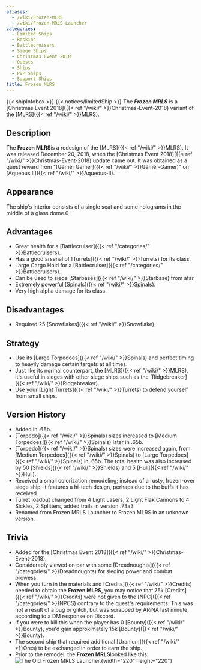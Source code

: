 ```yaml
---
aliases:
  - /wiki/Frozen-MLRS
  - /wiki/Frozen-MRLS-Launcher
categories:
  - Limited Ships
  - Reskins
  - Battlecruisers
  - Siege Ships
  - Christmas Event 2018
  - Quests
  - Ships
  - PVP Ships
  - Support Ships
title: Frozen MLRS
---
```


{{< shipInfobox >}} {{< notices/limitedShip >}} The **_Frozen MRLS_** is a [Christmas Event 2018]({{< ref "/wiki/" >}}Christmas-Event-2018) variant of the [MLRS]({{< ref "/wiki/" >}}MLRS).

## Description

The **Frozen MLRS**is a redesign of the [MLRS]({{< ref "/wiki/" >}}MLRS). It was released December 20, 2018, when the [Christmas Event 2018]({{< ref "/wiki/" >}}Christmas-Event-2018) update came out. It was obtained as a quest reward from "[Gámér Gamer]({{< ref "/wiki/" >}}Gámér-Gamer)" on [Aqueous II]({{< ref "/wiki/" >}}Aqueous-II).

## Appearance

The ship's interior consists of a single seat and some holograms in the middle of a glass dome.0

## Advantages

- Great health for a [Battlecruiser]({{< ref "/categories/" >}}Battlecruisers).
- Has a good arsenal of [Turrets]({{< ref "/wiki/" >}}Turrets) for its class.
- Large Cargo Hold for a [Battlecruiser]({{< ref "/categories/" >}}Battlecruisers).
- Can be used to siege [Starbases]({{< ref "/wiki/" >}}Starbase) from afar.
- Extremely powerful [Spinals]({{< ref "/wiki/" >}}Spinals).
- Very high alpha damage for its class.

## Disadvantages

- Required 25 [Snowflakes]({{< ref "/wiki/" >}}Snowflake).

## Strategy

- Use its [Large Torpedoes]({{< ref "/wiki/" >}}Spinals) and perfect timing to heavily damage certain targets at all times.
- Just like its normal counterpart, the [MLRS]({{< ref "/wiki/" >}}MLRS), it's useful in sieges with other siege ships such as the [Ridgebreaker]({{< ref "/wiki/" >}}Ridgebreaker).
- Use your [Light Turrets]({{< ref "/wiki/" >}}Turrets) to defend yourself from small ships.

## Version History

- Added in .65b.
- [Torpedo]({{< ref "/wiki/" >}}Spinals) sizes increased to [Medium Torpedoes]({{< ref "/wiki/" >}}Spinals) later in .65b.
- [Torpedo]({{< ref "/wiki/" >}}Spinals) sizes were increased again, from [Medium Torpedoes]({{< ref "/wiki/" >}}Spinals) to [Large Torpedoes]({{< ref "/wiki/" >}}Spinals) in .65b. The total health was also increased by 50 [Shields]({{< ref "/wiki/" >}}Shields) and 5 [Hull]({{< ref "/wiki/" >}}Hull).
- Received a small colorization remodeling; instead of a rusty, frozen-over siege ship, it features a hi-tech design, perhaps due to the buffs it has received.
- Turret loadout changed from 4 Light Lasers, 2 Light Flak Cannons to 4 Sickles, 2 Splitters, added trails in version .73a3
- Renamed from Frozen MRLS Launcher to Frozen MLRS in an unknown version.

## Trivia

- Added for the [Christmas Event 2018]({{< ref "/wiki/" >}}Christmas-Event-2018).
- Considerably viewed on par with some [Dreadnoughts]({{< ref "/categories/" >}}Dreadnoughts) for sieging power and combat prowess.
- When you turn in the materials and [Credits]({{< ref "/wiki/" >}}Credits) needed to obtain the **Frozen MLRS**, you may notice that 75k [Credits]({{< ref "/wiki/" >}}Credits) were not given to the [NPC]({{< ref "/categories/" >}}NPCS) contrary to the quest's requirements. This was not a result of a bug or glitch, but was scrapped by ARiNA last minute, according to a DM response on Discord.
- If you were to kill this when the player has 0 [Bounty]({{< ref "/wiki/" >}}Bounty), you'd gain approximately 15k [Bounty]({{< ref "/wiki/" >}}Bounty).
- The second ship that required additional [Uranium]({{< ref "/wiki/" >}}Ores) to be exchanged in order to earn the ship.
- Prior to the remodel, the **Frozen MRLS**looked like this: ![The Old
Frozen MRLS
Launcher.](Frozen_MRLS_Launcher.jpg "The Old Frozen MRLS Launcher."){width="220" height="220"}
